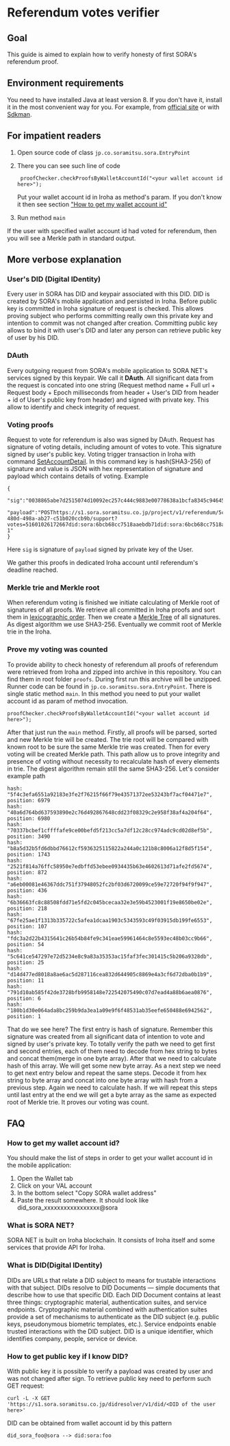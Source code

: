 # Referendum votes verifier

## Goal
This guide is aimed to explain how to verify honesty of first SORA's referendum proof.

## Environment requirements
You need to have installed Java at least version 8. If you don't have it, install it in the most
 convenient way for you. For example, from [official site](https://openjdk.java.net/install/index.html)
 or with [Sdkman](https://sdkman.io/install).
 
## For impatient readers
1. Open source code of class `jp.co.soramitsu.sora.EntryPoint`
2. There you can see such line of code

        proofChecker.checkProofsByWalletAccountId("<your wallet account id here>");

    Put your wallet account id in Iroha as method's param. If you don't know it then see section 
    ["How to get my wallet account id"](#how-to-get-my-wallet-account-id?)
3. Run method `main`

If the user with specified wallet account id had voted for referendum, then you will see 
a Merkle path in standard output. 

## More verbose explanation
### User's DID (Digital IDentity)
Every user in SORA has DID and keypair associated with this DID. DID is created by SORA's mobile application
and persisted in Iroha. Before public key is committed in Iroha signature of request is checked. This 
allows proving subject who performs committing really own this private key and intention to commit was 
not changed after creation. Committing public key allows to bind it with user's DID and later any person can 
retrieve public key of user by his DID. 

### DAuth
Every outgoing request from SORA's mobile application to SORA NET's services signed by this keypair. 
We call it **DAuth**. All significant data from the request is concated into one string (Request method name +
Full url + Request body + Epoch milliseconds from header + User's DID from header + id of User's 
public key from header) and signed with private key. This allow to identify and check integrity of request. 

### Voting proofs
Request to vote for referendum is also was signed by DAuth. Request has signature of voting details, including 
amount of votes to vote. This signature signed by user's public key. Voting trigger transaction in Iroha with command
 [SetAccountDetail](https://iroha.readthedocs.io/en/master/develop/api/commands.html#set-account-detail). 
In this command key is hash(SHA3-256) of signature and value is JSON with hex representation of signature and payload which 
contains details of voting. Example

    {
       "sig":"0038865abe7d2515074d10092ec257c444c9883e00778638a1bcfa8345c94645bfa87380e78a051ad82689704e4c88b7389fcc18ee074d42a7f045dbc64aa60b",
       "payload":"POSThttps://s1.sora.soramitsu.co.jp/project/v1/referendum/5cf070da-480d-498a-ab27-c51b020ccb9b/support?votes=51601026172667did:sora:6bcb68cc7518aaebdb71did:sora:6bcb68cc7518aaebdb71#keys-1"
    } 
        
Here `sig` is signature of `payload` signed by private key of the User.

We gather this proofs in dedicated Iroha account until referendum's deadline reached.

### Merkle trie and Merkle root
When referendum voting is finished we initiate calculating of Merkle root of signatures of 
all proofs. We retrieve all committed in Iroha proofs and sort them in [lexicographic order](https://en.wikipedia.org/wiki/Lexicographic_order).
Then we create a [Merkle Tree](https://en.wikipedia.org/wiki/Merkle_tree) of all signatures. As digest
algorithm we use SHA3-256. Eventually we commit root of Merkle trie in the Iroha. 

### Prove my voting was counted
To provide ability to check honesty of referendum all proofs of referendum were retrieved from
Iroha and zipped into archive in this repository. You can find them in root folder `proofs`. During first run this archive will be unzipped. 
Runner code can be found in `jp.co.soramitsu.sora.EntryPoint`. There is single static method `main`.
In this method you need to put your wallet account id as param of method invocation.

    proofChecker.checkProofsByWalletAccountId("<your wallet account id here>");

After that just run the `main` method. Firstly, all proofs will be parsed, sorted and new Merkle trie
will be created. The trie root will be compared with known root to be sure the same Merkle trie was
created. Then for every voting will be created Merkle path. This path allow us to prove integrity and presence 
of voting without necessity to recalculate hash of every elements in trie. The digest algorithm remain
still the same SHA3-256. Let's consider example path 
 
    hash: "5f4c3efa6551a92183e3fe2f76215f66f79e43571372ee53243bf7acf04471e7", position: 6979
    hash: "40a6d764bd637593890e2c76d492867648cdd23f08329c2e958f38af4a204f64", position: 6980
    hash: "70337bcbef1cffffafe9ce00befd5f213cc5a7df12c28cc974adc9cd02d8ef5b", position: 3490
    hash: "b8a5d32b5fd6dbbd76612cf5936325115822a244a0c121b8c8006a12f8d5f154", position: 1743
    hash: "2521f814a76ffc58950e7edbffd53ebee0934435b63e4602613d71afe2fd5674", position: 872
    hash: "a6eb00081e46367ddc751f37948052fc2bf03d6720099ce59e72720f94f9f947", position: 436
    hash: "6b36663fc8c88508fdd71e5fd2c045bcecaa32e3e59b4523001f19e8650be02e", position: 218
    hash: "67fe25ae1f1313b335722c5afea1dcaa1903c5343593c49f03915db199fe6553", position: 107
    hash: "fdc3a2d22b4315641c26b54b84fe9c341eae59961464c8e5593ec48b03cc9b66", position: 54
    hash: "5c641ce547297e72d5234e8c9a83a35353ac15faf3fec301415c5b206a9328db", position: 25
    hash: "d14d477ed8018a8ae6ac5d287116cea832d644905c8869e4a3cf6d72dba0b1b9", position: 11
    hash: "791d10ab585f42de3728bfb9958148e722542075490c07d7ead4a88b6aea0876", position: 6
    hash: "180b1d30e064ada8bc259b9da3ea1a09e9f6f48531ab35eefe650488e6942562", position: 1

That do we see here?  The first entry is hash of signature.
Remember this signature was created from all significant data of intention to vote and signed by user's
private key. To totally verify the path we need to get first and second entries, each of them need to decode 
from hex string to bytes and concat them(merge in one byte array). After that we need to calculate hash of this
array. We will get some new byte array. 
As a next step we need to get next entry below and repeat the same steps. Decode it from hex string to byte 
array and concat into one byte array with hash from a previous step. Again we need to calculate 
hash. If we will repeat this steps until last entry at the end we will get a byte array as the same as expected 
root of Merkle trie. It proves our voting was count. 

## FAQ
### How to get my wallet account id?
You should make the list of steps in order to get your wallet account id in the mobile application:
1. Open the Wallet tab
2. Click on your VAL account
3. In the bottom select "Copy SORA wallet address"
4. Paste the result somewhere. It should look like did_sora_xxxxxxxxxxxxxxxxx@sora
### What is SORA NET?
SORA NET is built on Iroha blockchain. It consists of Iroha itself and some services that provide API for Iroha.
### What is DID(Digital IDentity)
DIDs are URLs that relate a DID subject to means for trustable
interactions with that subject. DIDs resolve to DID Documents — simple documents that describe how 
to use that specific DID. Each DID Document contains at least three things: cryptographic material,
authentication suites, and service endpoints. Cryptographic material combined with authentication 
suites provide a set of mechanisms to authenticate as the DID subject (e.g. public keys, pseudonymous 
biometric templates, etc.). Service endpoints enable trusted interactions with the DID subject.
DID is a unique identifier, which identifies company, people, service or device.
### How to get public key if I know DID?
With public key it is possible to verify a payload was created by user and was not changed after sign. To retrieve
public key need to perform such GET request:

    curl -L -X GET 'https://s1.sora.soramitsu.co.jp/didresolver/v1/did/<DID of the user here>'
       
DID can be obtained from wallet account id by this pattern 

    did_sora_foo@sora --> did:sora:foo




